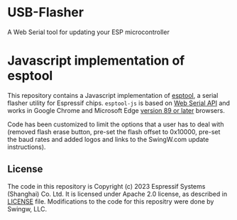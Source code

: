 # USB-Flasher
A Web Serial tool for updating your ESP microcontroller

# Javascript implementation of esptool
This repository contains a Javascript implementation of [esptool](https://github.com/espressif/esptool), a serial flasher utility for Espressif chips. `esptool-js` is based on [Web Serial API](https://wicg.github.io/serial/) and works in Google Chrome and Microsoft Edge [version 89 or later](https://developer.mozilla.org/en-US/docs/Web/API/Serial#browser_compatibility) browsers. 

Code has been customized to limit the options that a user has to deal with (removed flash erase button, pre-set the flash offset to 0x10000, pre-set the baud rates and added logos and links to the SwingW.com update instructions).

## License
The code in this repository is Copyright (c) 2023 Espressif Systems (Shanghai) Co. Ltd. It is licensed under Apache 2.0 license, as described in [LICENSE](https://github.com/espressif/esptool-js/blob/main/LICENSE) file. Modifications to the code for this repositry were done by Swingw, LLC.
